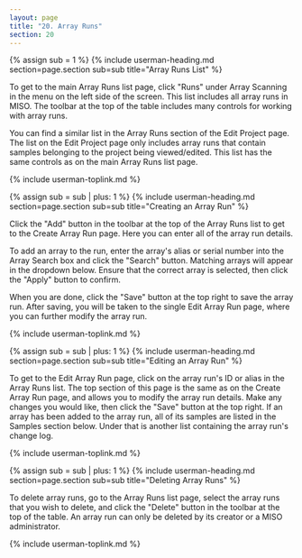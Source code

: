 ```yaml
---
layout: page
title: "20. Array Runs"
section: 20
---
```



{% assign sub = 1 %}
{% include userman-heading.md section=page.section sub=sub title="Array Runs List" %}

To get to the main Array Runs list page, click "Runs" under Array Scanning in the menu on the left side of the screen.
This list includes all array runs in MISO. The toolbar at the top of the table includes many controls for working with
array runs.

You can find a similar list in the Array Runs section of the Edit Project page. The list on the Edit Project page only
includes array runs that contain samples belonging to the project being viewed/edited. This list has the same controls
as on the main Array Runs list page.

{% include userman-toplink.md %}


{% assign sub = sub | plus: 1 %}
{% include userman-heading.md section=page.section sub=sub title="Creating an Array Run" %}

Click the "Add" button in the toolbar at the top of the Array Runs list to get to the Create Array Run page. Here you
can enter all of the array run details.

To add an array to the run, enter the array's alias or serial number into the Array Search box and click the "Search"
button. Matching arrays will appear in the dropdown below. Ensure that the correct array is selected, then click the
"Apply" button to confirm.

When you are done, click the "Save" button at the top right to save the array run. After saving, you will be taken to the
single Edit Array Run page, where you can further modify the array run.

{% include userman-toplink.md %}


{% assign sub = sub | plus: 1 %}
{% include userman-heading.md section=page.section sub=sub title="Editing an Array Run" %}

To get to the Edit Array Run page, click on the array run's ID or alias in the Array Runs list. The top section of this
page is the same as on the Create Array Run page, and allows you to modify the array run details. Make any changes you
would like, then click the "Save" button at the top right. If an array has been added to the array run, all of its
samples are listed in the Samples section below. Under that is another list containing the array run's change log.

{% include userman-toplink.md %}


{% assign sub = sub | plus: 1 %}
{% include userman-heading.md section=page.section sub=sub title="Deleting Array Runs" %}

To delete array runs, go to the Array Runs list page, select the array runs that you wish to delete, and click the
"Delete" button in the toolbar at the top of the table. An array run can only be deleted by its creator or a MISO
administrator.

{% include userman-toplink.md %}

